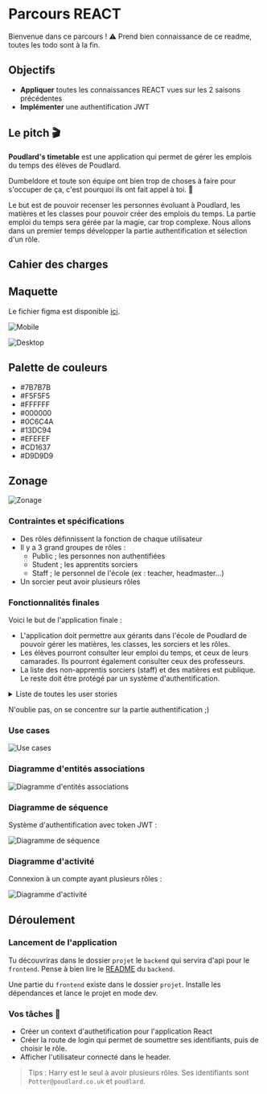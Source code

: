 # Parcours REACT

Bienvenue dans ce parcours ! :warning: Prend bien connaissance de ce readme, toutes les todo sont à la fin.

## Objectifs

- **Appliquer** toutes les connaissances REACT vues sur les 2 saisons précédentes
- **Implémenter** une authentification JWT

## Le pitch :clapper:

**Poudlard's timetable** est une application qui permet de gérer les emplois du temps des élèves de Poudlard.

Dumbeldore et toute son équipe ont bien trop de choses à faire pour s'occuper de ça, c'est pourquoi ils ont fait appel à toi. :mage:

Le but est de pouvoir recenser les personnes évoluant à Poudlard, les matières et les classes pour pouvoir créer des emplois du temps. La partie emploi du temps sera gérée par la magie, car trop complexe. Nous allons dans un premier temps développer la partie authentification et sélection d'un rôle.

## Cahier des charges

## Maquette

Le fichier figma est disponible [ici](./assets/Poudlard's%20timetable.fig).

![Mobile](./assets/mobile.png)

![Desktop](./assets/desktop.png)

## Palette de couleurs

* #7B7B7B
* #F5F5F5
* #FFFFFF
* #000000
* #0C6C4A
* #13DC94
* #EFEFEF
* #CD1637
* #D9D9D9

## Zonage

![Zonage](./assets/zonage.png)

### Contraintes et spécifications

- Des rôles définnissent la fonction de chaque utilisateur
- Il y a 3 grand groupes de rôles :
  - Public ; les personnes non authentifiées
  - Student ; les apprentits sorciers
  - Staff ; le personnel de l'école (ex : teacher, headmaster...)
- Un sorcier peut avoir plusieurs rôles

### Fonctionnalités finales

Voici le but de l'application finale :

- L'application doit permettre aux gérants dans l'école de Poudlard de pouvoir gérer les matières, les classes, les sorciers et les rôles.
- Les élèves pourront consulter leur emploi du temps, et ceux de leurs camarades. Ils pourront également consulter ceux des professeurs.
- La liste des non-apprentis sorciers (staff) et des matières est publique. Le reste doit être protégé par un système d'authentification.

<details>
  <summary>Liste de toutes les user stories</summary>
  
* En tant que **visiteur**, je veux pouvoir **voir** les membres du staff
* En tant que **visiteur**, je veux pouvoir **voir** les matières
  
* En tant qu'**utilisateur**, je veux pouvoir **me connecter** à mon compte
* En tant qu'**utilisateur**, je veux pouvoir **sélectionner** le rôle avec lequel je me connecte

* En tant que **sorcier**, je veux pouvoir **voir** mon emploi du temps
* En tant que **sorcier**, je veux pouvoir **voir** la liste de mes camarades
* En tant que **sorcier**, je veux pouvoir **voir** l'emploi du temps de mes camarades
* En tant que **sorcier**, je veux pouvoir **voir** la liste des membres du staff
* En tant que **sorcier**, je veux pouvoir **voir** l'emploi du temps des membres du staff

* En tant que **membre du staff**, je veux pouvoir **ajouter** une matière
* En tant que **membre du staff**, je veux pouvoir **modifier** une matière
* En tant que **membre du staff**, je veux pouvoir **supprimer** une matière
* En tant que **membre du staff**, je veux pouvoir **ajouter** une classe
* En tant que **membre du staff**, je veux pouvoir **modifier** une classe
* En tant que **membre du staff**, je veux pouvoir **supprimer** une classe
* En tant que **membre du staff**, je veux pouvoir **ajouter** une salle
* En tant que **membre du staff**, je veux pouvoir **modifier** une salle
* En tant que **membre du staff**, je veux pouvoir **supprimer** une salle
* En tant que **membre du staff**, je veux pouvoir **ajouter** une maison
* En tant que **membre du staff**, je veux pouvoir **modifier** une maison
* En tant que **membre du staff**, je veux pouvoir **supprimer** une maison
* En tant que **membre du staff**, je veux pouvoir **ajouter** un sorcier
* En tant que **membre du staff**, je veux pouvoir **modifier** un sorcier
* En tant que **membre du staff**, je veux pouvoir **supprimer** un sorcier
* En tant que **membre du staff**, je veux pouvoir **assigner** un rôle à un sorcier
* En tant que **membre du staff**, je veux pouvoir **supprimer** un rôle à un sorcier
* En tant que **menbre du staff**, je veux pouvoir voir mon emploi du temps

</details>

N'oublie pas, on se concentre sur la partie authentification ;)

### Use cases

![Use cases](./assets/usecases.png)

### Diagramme d'entités associations

![Diagramme d'entités associations](./assets/erd.png)

### Diagramme de séquence

Système d'authentification avec token JWT :

![Diagramme de séquence](./assets/sequence.png)

### Diagramme d'activité

Connexion à un compte ayant plusieurs rôles :

![Diagramme d'activité](./assets/activity.png)

## Déroulement

### Lancement de l'application

Tu découvriras dans le dossier `projet` le `backend` qui servira d'api pour le `frontend`. Pense à bien lire le [README](./projet/backend/README.md) du `backend`.

Une partie du `frontend` existe dans le dossier `projet`. Installe les dépendances et lance le projet en mode dev.

### Vos tâches :construction_worker:

- Créer un context d'authetification pour l'application React
- Créer la route de login qui permet de soumettre ses identifiants, puis de choisir le rôle.
- Afficher l'utilisateur connecté dans le header.

> Tips : Harry est le seul à avoir plusieurs rôles. Ses identifiants sont `Potter@poudlard.co.uk` et `poudlard`.
